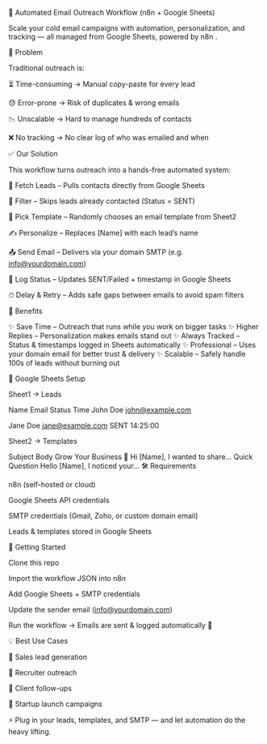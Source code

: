 📧 Automated Email Outreach Workflow (n8n + Google Sheets)

Scale your cold email campaigns with automation, personalization, and tracking — all managed from Google Sheets, powered by n8n
.

🚨 Problem

Traditional outreach is:

⏳ Time-consuming → Manual copy-paste for every lead

😓 Error-prone → Risk of duplicates & wrong emails

📉 Unscalable → Hard to manage hundreds of contacts

❌ No tracking → No clear log of who was emailed and when

✅ Our Solution

This workflow turns outreach into a hands-free automated system:

📂 Fetch Leads – Pulls contacts directly from Google Sheets

🚦 Filter – Skips leads already contacted (Status = SENT)

🎲 Pick Template – Randomly chooses an email template from Sheet2

✍️ Personalize – Replaces [Name] with each lead’s name

📤 Send Email – Delivers via your domain SMTP (e.g. info@yourdomain.com)

📝 Log Status – Updates SENT/Failed + timestamp in Google Sheets

⏱ Delay & Retry – Adds safe gaps between emails to avoid spam filters

🎯 Benefits

✨ Save Time – Outreach that runs while you work on bigger tasks
✨ Higher Replies – Personalization makes emails stand out
✨ Always Tracked – Status & timestamps logged in Sheets automatically
✨ Professional – Uses your domain email for better trust & delivery
✨ Scalable – Safely handle 100s of leads without burning out

📂 Google Sheets Setup

Sheet1 → Leads

Name	Email	Status	Time
John Doe	john@example.com
		
Jane Doe	jane@example.com
	SENT	14:25:00

Sheet2 → Templates

Subject	Body
Grow Your Business 🚀	Hi [Name], I wanted to share…
Quick Question	Hello [Name], I noticed your…
🛠 Requirements

n8n
 (self-hosted or cloud)

Google Sheets API credentials

SMTP credentials (Gmail, Zoho, or custom domain email)

Leads & templates stored in Google Sheets

🚀 Getting Started

Clone this repo

Import the workflow JSON into n8n

Add Google Sheets + SMTP credentials

Update the sender email (info@yourdomain.com)

Run the workflow → Emails are sent & logged automatically 🎉

💡 Best Use Cases

📩 Sales lead generation

👔 Recruiter outreach

🤝 Client follow-ups

📢 Startup launch campaigns

⚡ Plug in your leads, templates, and SMTP — and let automation do the heavy lifting.
